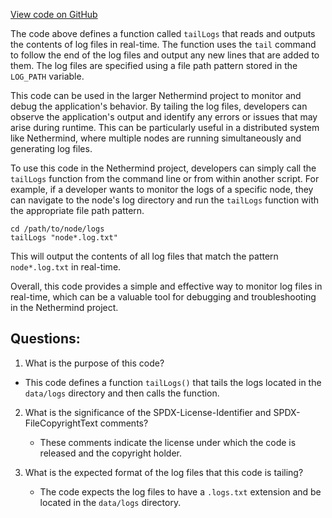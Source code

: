 [View code on GitHub](https://github.com/NethermindEth/nethermind/scripts/systemd-utils/tail.sh)

The code above defines a function called `tailLogs` that reads and outputs the contents of log files in real-time. The function uses the `tail` command to follow the end of the log files and output any new lines that are added to them. The log files are specified using a file path pattern stored in the `LOG_PATH` variable. 

This code can be used in the larger Nethermind project to monitor and debug the application's behavior. By tailing the log files, developers can observe the application's output and identify any errors or issues that may arise during runtime. This can be particularly useful in a distributed system like Nethermind, where multiple nodes are running simultaneously and generating log files. 

To use this code in the Nethermind project, developers can simply call the `tailLogs` function from the command line or from within another script. For example, if a developer wants to monitor the logs of a specific node, they can navigate to the node's log directory and run the `tailLogs` function with the appropriate file path pattern. 

```
cd /path/to/node/logs
tailLogs "node*.log.txt"
```

This will output the contents of all log files that match the pattern `node*.log.txt` in real-time. 

Overall, this code provides a simple and effective way to monitor log files in real-time, which can be a valuable tool for debugging and troubleshooting in the Nethermind project.
## Questions: 
 1. What is the purpose of this code?
   - This code defines a function `tailLogs()` that tails the logs located in the `data/logs` directory and then calls the function.

2. What is the significance of the SPDX-License-Identifier and SPDX-FileCopyrightText comments?
   - These comments indicate the license under which the code is released and the copyright holder.

3. What is the expected format of the log files that this code is tailing?
   - The code expects the log files to have a `.logs.txt` extension and be located in the `data/logs` directory.